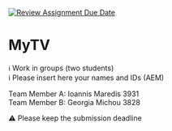[![Review Assignment Due Date](https://classroom.github.com/assets/deadline-readme-button-24ddc0f5d75046c5622901739e7c5dd533143b0c8e959d652212380cedb1ea36.svg)](https://classroom.github.com/a/xnXsK7_R)
# MyTV

ℹ Work in groups (two students)  
ℹ Please insert here your names and IDs (AEM)  

Team Member A: Ioannis Maredis 3931 \
Team Member B: Georgia Michou 3828

⚠ Please keep the submission deadline
